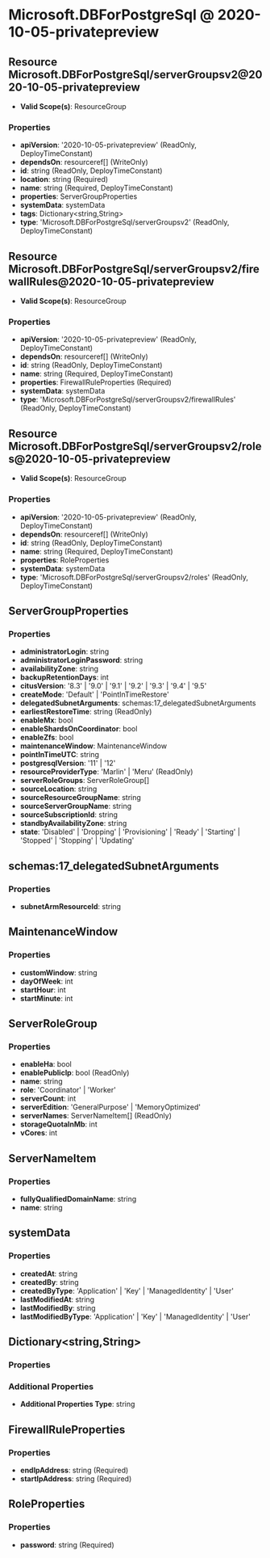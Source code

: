 # Microsoft.DBForPostgreSql @ 2020-10-05-privatepreview

## Resource Microsoft.DBForPostgreSql/serverGroupsv2@2020-10-05-privatepreview
* **Valid Scope(s)**: ResourceGroup
### Properties
* **apiVersion**: '2020-10-05-privatepreview' (ReadOnly, DeployTimeConstant)
* **dependsOn**: resourceref[] (WriteOnly)
* **id**: string (ReadOnly, DeployTimeConstant)
* **location**: string (Required)
* **name**: string (Required, DeployTimeConstant)
* **properties**: ServerGroupProperties
* **systemData**: systemData
* **tags**: Dictionary<string,String>
* **type**: 'Microsoft.DBForPostgreSql/serverGroupsv2' (ReadOnly, DeployTimeConstant)

## Resource Microsoft.DBForPostgreSql/serverGroupsv2/firewallRules@2020-10-05-privatepreview
* **Valid Scope(s)**: ResourceGroup
### Properties
* **apiVersion**: '2020-10-05-privatepreview' (ReadOnly, DeployTimeConstant)
* **dependsOn**: resourceref[] (WriteOnly)
* **id**: string (ReadOnly, DeployTimeConstant)
* **name**: string (Required, DeployTimeConstant)
* **properties**: FirewallRuleProperties (Required)
* **systemData**: systemData
* **type**: 'Microsoft.DBForPostgreSql/serverGroupsv2/firewallRules' (ReadOnly, DeployTimeConstant)

## Resource Microsoft.DBForPostgreSql/serverGroupsv2/roles@2020-10-05-privatepreview
* **Valid Scope(s)**: ResourceGroup
### Properties
* **apiVersion**: '2020-10-05-privatepreview' (ReadOnly, DeployTimeConstant)
* **dependsOn**: resourceref[] (WriteOnly)
* **id**: string (ReadOnly, DeployTimeConstant)
* **name**: string (Required, DeployTimeConstant)
* **properties**: RoleProperties
* **systemData**: systemData
* **type**: 'Microsoft.DBForPostgreSql/serverGroupsv2/roles' (ReadOnly, DeployTimeConstant)

## ServerGroupProperties
### Properties
* **administratorLogin**: string
* **administratorLoginPassword**: string
* **availabilityZone**: string
* **backupRetentionDays**: int
* **citusVersion**: '8.3' | '9.0' | '9.1' | '9.2' | '9.3' | '9.4' | '9.5'
* **createMode**: 'Default' | 'PointInTimeRestore'
* **delegatedSubnetArguments**: schemas:17_delegatedSubnetArguments
* **earliestRestoreTime**: string (ReadOnly)
* **enableMx**: bool
* **enableShardsOnCoordinator**: bool
* **enableZfs**: bool
* **maintenanceWindow**: MaintenanceWindow
* **pointInTimeUTC**: string
* **postgresqlVersion**: '11' | '12'
* **resourceProviderType**: 'Marlin' | 'Meru' (ReadOnly)
* **serverRoleGroups**: ServerRoleGroup[]
* **sourceLocation**: string
* **sourceResourceGroupName**: string
* **sourceServerGroupName**: string
* **sourceSubscriptionId**: string
* **standbyAvailabilityZone**: string
* **state**: 'Disabled' | 'Dropping' | 'Provisioning' | 'Ready' | 'Starting' | 'Stopped' | 'Stopping' | 'Updating'

## schemas:17_delegatedSubnetArguments
### Properties
* **subnetArmResourceId**: string

## MaintenanceWindow
### Properties
* **customWindow**: string
* **dayOfWeek**: int
* **startHour**: int
* **startMinute**: int

## ServerRoleGroup
### Properties
* **enableHa**: bool
* **enablePublicIp**: bool (ReadOnly)
* **name**: string
* **role**: 'Coordinator' | 'Worker'
* **serverCount**: int
* **serverEdition**: 'GeneralPurpose' | 'MemoryOptimized'
* **serverNames**: ServerNameItem[] (ReadOnly)
* **storageQuotaInMb**: int
* **vCores**: int

## ServerNameItem
### Properties
* **fullyQualifiedDomainName**: string
* **name**: string

## systemData
### Properties
* **createdAt**: string
* **createdBy**: string
* **createdByType**: 'Application' | 'Key' | 'ManagedIdentity' | 'User'
* **lastModifiedAt**: string
* **lastModifiedBy**: string
* **lastModifiedByType**: 'Application' | 'Key' | 'ManagedIdentity' | 'User'

## Dictionary<string,String>
### Properties
### Additional Properties
* **Additional Properties Type**: string

## FirewallRuleProperties
### Properties
* **endIpAddress**: string (Required)
* **startIpAddress**: string (Required)

## RoleProperties
### Properties
* **password**: string (Required)

